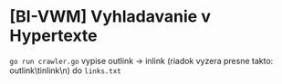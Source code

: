 # [BI-VWM] Vyhladavanie v Hypertexte

<code>go run crawler.go</code> vypise outlink -> inlink (riadok vyzera presne takto: outlink\tinlink\n) do <code>links.txt</code>